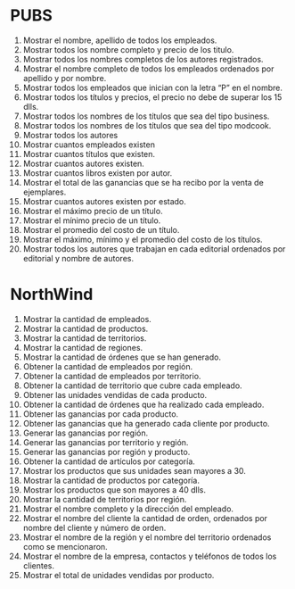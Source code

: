 # PUBS

1. Mostrar el nombre, apellido de todos los empleados.
2. Mostrar todos los nombre completo y precio de los titulo.
3. Mostrar todos los nombres completos de los autores registrados.
4. Mostrar el nombre completo de todos los empleados ordenados por apellido y por nombre.
5. Mostrar todos los empleados que inician con la letra “P” en el nombre.
6. Mostrar todos los títulos y precios, el precio no debe de superar los 15 dlls.
7. Mostrar todos los nombres de los títulos que sea del tipo business.
8. Mostrar todos los nombres de los títulos que sea del tipo modcook.
9. Mostrar todos los autores
10. Mostrar cuantos empleados existen
11. Mostrar cuantos títulos que existen.
12. Mostrar cuantos autores existen.
13. Mostrar cuantos libros existen por autor.
14. Mostrar el total de las ganancias que se ha recibo por la venta de ejemplares.
15. Mostrar cuantos autores existen por estado.
16. Mostrar el máximo precio de un título.
17. Mostrar el mínimo precio de un título.
18. Mostrar el promedio del costo de un título.
19. Mostrar el máximo, mínimo y el promedio del costo de los títulos.
20. Mostrar todos los autores que trabajan en cada editorial ordenados por editorial y nombre de autores.

# NorthWind

1. Mostrar la cantidad de empleados.
2. Mostrar la cantidad de productos.
3. Mostrar la cantidad de territorios.
4. Mostrar la cantidad de regiones.
5. Mostrar la cantidad de órdenes que se han generado.
6. Obtener la cantidad de empleados por región.
7. Obtener la cantidad de empleados por territorio.
8. Obtener la cantidad de territorio que cubre cada empleado.
9. Obtener las unidades vendidas de cada producto.
10. Obtener la cantidad de órdenes que ha realizado cada empleado.
11. Obtener las ganancias por cada producto.
12. Obtener las ganancias que ha generado cada cliente por producto.
13. Generar las ganancias por región.
14. Generar las ganancias por territorio y región.
15. Generar las ganancias por región y producto.
16. Obtener la cantidad de artículos por categoría.
17. Mostrar los productos que sus unidades sean mayores a 30.
18. Mostrar la cantidad de productos por categoría.
19. Mostrar los productos que son mayores a 40 dlls.
20. Mostrar la cantidad de territorios por región.
21. Mostrar el nombre completo y la dirección del empleado.
22. Mostrar el nombre del cliente la cantidad de orden, ordenados por nombre del cliente y número de orden.
23. Mostrar el nombre de la región y el nombre del territorio ordenados como se mencionaron.
24. Mostrar el nombre de la empresa, contactos y teléfonos de todos los clientes.
25. Mostrar el total de unidades vendidas por producto.
